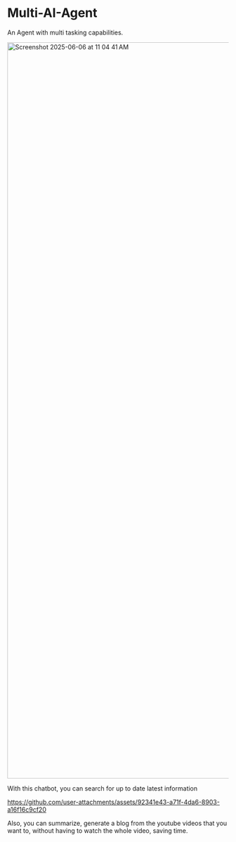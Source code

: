 # Multi-AI-Agent
An Agent with multi tasking capabilities.


<img width="1673" alt="Screenshot 2025-06-06 at 11 04 41 AM" src="https://github.com/user-attachments/assets/38f62570-2423-4b23-95a6-311b3f4bc225" />

With this chatbot, you can search for up to date latest information



https://github.com/user-attachments/assets/92341e43-a71f-4da6-8903-a16f16c9cf20




Also, you can summarize, generate a blog from the youtube videos that you want to, without having to watch the whole video, saving time.

